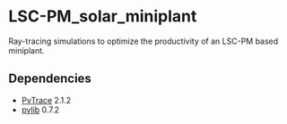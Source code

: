 # LSC-PM_solar_miniplant
Ray-tracing simulations to optimize the productivity of an LSC-PM based miniplant.

## Dependencies
* [PvTrace](https://github.com/danieljfarrell/pvtrace) 2.1.2
* [pvlib](https://github.com/pvlib/pvlib-python) 0.7.2
